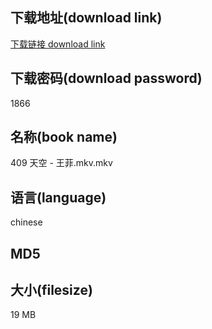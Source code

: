## 下载地址(download link)
[下载链接 download link](https://voluble-croquembouche-d321dc.netlify.app/?s=409+%E5%A4%A9%E7%A9%BA+-+%E7%8E%8B%E8%8F%B2.mkv)

## 下载密码(download password)
1866

## 名称(book name)
409 天空 - 王菲.mkv.mkv

## 语言(language)
chinese

## MD5


## 大小(filesize)
19 MB
